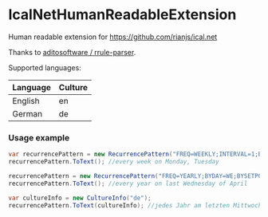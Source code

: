 # IcalNetHumanReadableExtension
Human readable extension for https://github.com/rianjs/ical.net

Thanks to [aditosoftware / rrule-parser](https://github.com/aditosoftware/rrule-parser).

Supported languages:

| Language   | Culture |
| ---------- | ------- |
| English    | en      |
| German     | de      |

### Usage example
```csharp
var recurrencePattern = new RecurrencePattern("FREQ=WEEKLY;INTERVAL=1;BYDAY=MO,TU");
recurrencePattern.ToText(); //every week on Monday, Tuesday

recurrencePattern = new RecurrencePattern("FREQ=YEARLY;BYDAY=WE;BYSETPOS=-1;BYMONTH=4");
recurrencePattern.ToText(); //every year on last Wednesday of April

var cultureInfo = new CultureInfo("de");
recurrencePattern.ToText(cultureInfo); //jedes Jahr am letzten Mittwoch im April

```

